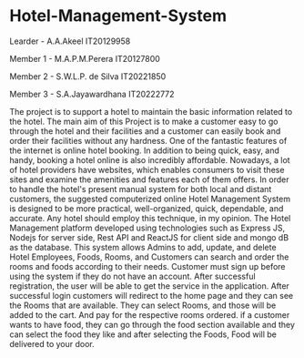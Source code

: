 # Hotel-Management-System

Learder - A.A.Akeel    IT20129958

Member 1 - M.A.P.M.Perera  IT20127800

Member 2 - S.W.L.P. de Silva  IT20221850

Member 3 - S.A.Jayawardhana 	IT20222772	


The project is to support a hotel to maintain the basic information related to the hotel. The main aim of this Project is to make a customer easy to go through the hotel and their facilities and a customer can easily book and order their facilities without any hardness. One of the fantastic features of the internet is online hotel booking. In addition to being quick, easy, and handy, booking a hotel online is also incredibly affordable. Nowadays, a lot of hotel providers have websites, which enables consumers to visit these sites and examine the amenities and features each of them offers.
In order to handle the hotel's present manual system for both local and distant customers, the suggested computerized online Hotel Management System is designed to be more practical, well-organized, quick, dependable, and accurate. Any hotel should employ this technique, in my opinion.
The Hotel Management platform developed using technologies such as Express JS, Nodejs for server side, Rest API and ReactJS for client side and mongo dB as the database. This system allows Admins to add, update, and delete Hotel Employees, Foods, Rooms, and Customers can search and order the rooms and foods according to their needs. 
Customer must sign up before using the system if they do not have an account. After successful registration, the user will be able to get the service in the application. After successful login customers will redirect to the home page and they can see the Rooms that are available. They can select Rooms, and those will be added to the cart. And pay for the respective rooms ordered. if a customer wants to have food, they can go through the food section available and they can select the food they like and after selecting the Foods, Food will be delivered to your door.
